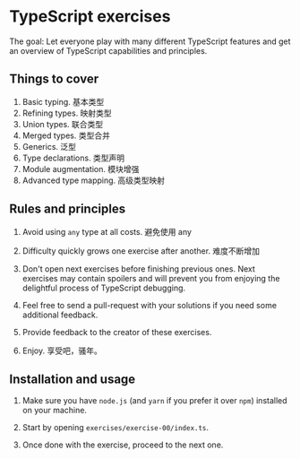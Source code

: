 # TypeScript exercises

The goal: Let everyone play with many different TypeScript features
and get an overview of TypeScript capabilities and principles.

## Things to cover

 1. Basic typing. 基本类型
 2. Refining types. 映射类型
 3. Union types. 联合类型
 4. Merged types. 类型合并
 5. Generics. 泛型
 6. Type declarations. 类型声明
 7. Module augmentation. 模块增强
 8. Advanced type mapping. 高级类型映射

## Rules and principles

 1. Avoid using `any` type at all costs.
   避免使用 any

 2. Difficulty quickly grows one exercise after another.
   难度不断增加

 3. Don't open next exercises before finishing previous ones.
    Next exercises may contain spoilers and will prevent you
    from enjoying the delightful process of TypeScript debugging.

 4. Feel free to send a pull-request with your solutions if you
    need some additional feedback.

 5. Provide feedback to the creator of these exercises.

 6. Enjoy.
   享受吧，骚年。

## Installation and usage

 1. Make sure you have `node.js` (and `yarn` if you prefer it over `npm`)
    installed on your machine.

 2. Start by opening `exercises/exercise-00/index.ts`.

 3. Once done with the exercise, proceed to the next one.
